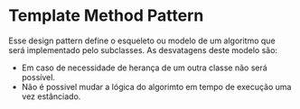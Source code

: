 # Template Method Pattern

Esse design pattern define o esqueleto ou modelo de um algoritmo que será implementado pelo subclasses. As desvatagens deste modelo
são:
  - Em caso de necessidade de herança de um outra classe não será possível.
  - Não é possivel mudar a lógica do algorimto em tempo de execução uma vez estânciado.
